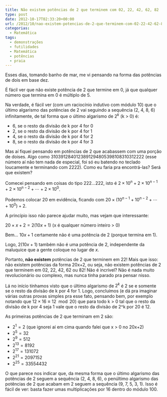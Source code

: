 ```yaml
---
title: Não existem potências de 2 que terminem com 02, 22, 42, 62, 82
type: post
date: 2012-10-17T02:33:20+00:00
url: /2012/10/nao-existem-potencias-de-2-que-terminem-com-02-22-42-62-82/
categorias:
  - Matemática
tags:
  - demonstrações
  - futilidades
  - Matemática
  - potências
  - praia
---
```


Esses dias, tomando banho de mar, me vi pensando na forma das potências de dois em base dez.

É fácil ver que não existe potência de 2 que termine em 0, já que qualquer número que termina em 0 é múltiplo de 5.

Na verdade, é fácil ver (com um raciocínio indutivo com módulo 10) que o último algarismo das potências de 2 vai seguindo a sequência (2, 4, 8, 6) infinitamente, de tal forma que o último algarismo de $2^k$ (k > 0) é:

- 6, se o resto da divisão de k por 4 for 0
- 2, se o resto da divisão de k por 4 for 1
- 4, se o resto da divisão de k por 4 for 2
- 8, se o resto da divisão de k por 4 for 3

Mas aí fiquei pensando em potências de 2 que acabassem com uma porção de doises. Algo como 3103912840123891294805398108310312222 (esse número aí não tem nada de especial, foi só eu batendo no teclado loucamente e terminando com 2222). Como eu faria pra encontrá-las? Será que existem?

Comecei pensando em coisas do tipo 222…222, isto é $2 \times 10^n + 2 \times 10^{n-1} + 2 \times 10^{n-2} + \cdots + 2 \times 10^0$.

Podemos colocar 20 em evidência, ficando com $20 \times (10^{n-1} + 10^{n-2} + \cdots + 10^0) + 2$.

A princípio isso não parece ajudar muito, mas vejam que interessante:

$20 \times x + 2 = 2(10x+1)$ (x é qualquer número inteiro > 0)

Bem… $10x+1$ certamente não é uma potência de 2 (porque termina em 1).

Logo, $2(10x+1)$ também não é uma potência de 2, independente da maluquice que a gente coloque no lugar de $x$.

Portanto, **não existem** potências de 2 que terminem em 22! Mais que isso: não existem potências da forma 20x+2, ou seja, não existem potências de 2 que terminem em 02, 22, 42, 62 ou 82! Não é incrível? Não é nada muito revolucionário ou complexo, mas nunca tinha parado pra pensar nisso.

Lá no início tínhamos visto que o último algarismo de $2^k$ é 2 se e somente se o resto da divisão de k por 4 for 1. Logo, concluímos (e dá pra imaginar várias outras provas simples pra esse fato, pensando bem, por exemplo notando que $12 \times 16 \equiv 12 \mod 20$) que para todo k > 0 tal que o resto da divisão de k por 4 seja 1 vale que o resto da divisão de 2^k por 20 é 12.

As primeiras potências de 2 que terminam em 2 são:

- $2^1 = 2$ (que ignorei aí em cima quando falei que x > 0 no 20x+2)
- $2^5 = 32$
- $2^9 = 512$
- $2^{13} = 8192$
- $2^{17} = 131072$
- $2^{21} = 2097152$
- $2^{25} = 33554432$

O que parece nos indicar que, da mesma forma que o último algarismo das potências de 2 seguem a sequência (2, 4, 8, 6), o penúltimo algarismo das potências de 2 que acabam em 2 seguem a sequência (9, 7, 5, 3, 1). Isso é fácil de ver: basta fazer umas multiplicações por 16 dentro do módulo 100.
